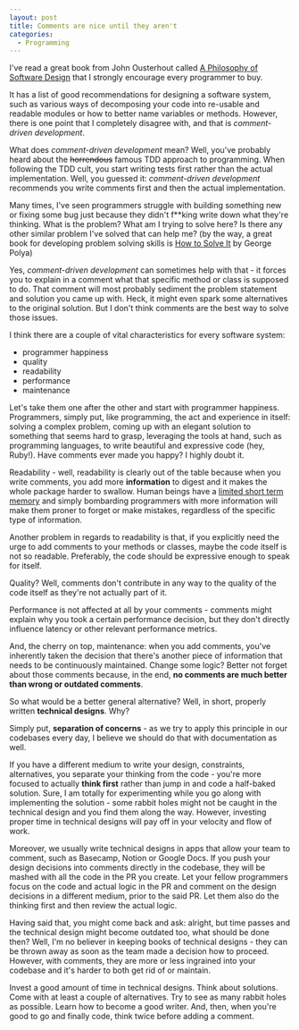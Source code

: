 ```yaml
---
layout: post
title: Comments are nice until they aren't
categories:
  - Programming
---
```


I've read a great book from John Ousterhout called [A Philosophy of Software Design](https://www.amazon.com/Philosophy-Software-Design-John-Ousterhout/dp/1732102201) that I strongly encourage every programmer to buy.

It has a list of good recommendations for designing a software system, such as various ways of decomposing your code into re-usable and readable modules or how to better name variables or methods. However, there is one point that I completely disagree with, and that is *comment-driven development*.

What does *comment-driven development* mean? Well, you've probably heard about the ~~horrendous~~ famous TDD approach to programming. When following the TDD cult, you start writing tests first rather than the actual implementation. Well, you guessed it: *comment-driven development* recommends you write comments first and then the actual implementation.

Many times, I've seen programmers struggle with building something new or fixing some bug just because they didn't f**king write down what they're thinking. What is the problem? What am I trying to solve here? Is there any other similar problem I've solved that can help me? (by the way, a great book for developing problem solving skills is [How to Solve It](https://www.amazon.com/How-Solve-Mathematical-Princeton-Science/dp/069111966X) by George Polya)

Yes, *comment-driven development* can sometimes help with that - it forces you to explain in a comment what that specific method or class is supposed to do. That comment will most probably sediment the problem statement and solution you came up with. Heck, it might even spark some alternatives to the original solution. But I don't think comments are the best way to solve those issues.

I think there are a couple of vital characteristics for every software system:

* programmer happiness
* quality
* readability
* performance
* maintenance

Let's take them one after the other and start with programmer happiness. Programmers, simply put, like programming, the act and experience in itself: solving a complex problem, coming up with an elegant solution to something that seems hard to grasp, leveraging the tools at hand, such as programming languages, to write beautiful and expressive code (hey, Ruby!). Have comments ever made you happy? I highly doubt it.

Readability - well, readability is clearly out of the table because when you write comments, you add more **information** to digest and it makes the whole package harder to swallow. Human beings have a [limited short term memory](https://hackernewsletter.us1.list-manage.com/track/click?u=faa8eb4ef3a111cef92c4f3d4&id=8f4bcd54c9&e=d6b0ceb659) and simply bombarding programmers with more information will make them proner to forget or make mistakes, regardless of the specific type of information. 

Another problem in regards to readability is that, if you explicitly need the urge to add comments to your methods or classes, maybe the code itself is not so readable. Preferably, the code should be expressive enough to speak for itself. 

Quality? Well, comments don't contribute in any way to the quality of the code itself as they're not actually part of it.

Performance is not affected at all by your comments - comments might explain why you took a certain performance decision, but they don't directly influence latency or other relevant performance metrics.

And, the cherry on top, maintenance: when you add comments, you've inherently taken the decision that there's another piece of information that needs to be continuously maintained. Change some logic? Better not forget about those comments because, in the end, **no comments are much better than wrong or outdated comments**.

So what would be a better general alternative? Well, in short, properly written **technical designs**. Why?

Simply put, **separation of concerns** - as we try to apply this principle in our codebases every day, I believe we should do that with documentation as well. 

If you have a different medium to write your design, constraints, alternatives, you separate your thinking from the code - you're more focused to actually **think first** rather than jump in and code a half-baked solution. Sure, I am totally for experimenting while you go along with implementing the solution - some rabbit holes might not be caught in the technical design and you find them along the way. However, investing proper time in technical designs will pay off in your velocity and flow of work.

Moreover, we usually write technical designs in apps that allow your team to comment, such as Basecamp, Notion or Google Docs. If you push your design decisions into comments directly in the codebase, they will be mashed with all the code in the PR you create. Let your fellow programmers focus on the code and actual logic in the PR and comment on the design decisions in a different medium, prior to the said PR. Let them also do the thinking first and then review the actual logic.

Having said that, you might come back and ask: alright, but time passes and the technical design might become outdated too, what should be done then? Well, I'm no believer in keeping books of technical designs - they can be thrown away as soon as the team made a decision how to proceed. However, with comments, they are more or less ingrained into your codebase and it's harder to both get rid of or maintain.

Invest a good amount of time in technical designs. Think about solutions. Come with at least a couple of alternatives. Try to see as many rabbit holes as possible. Learn how to become a good writer. And, then, when you're good to go and finally code, think twice before adding a comment.





